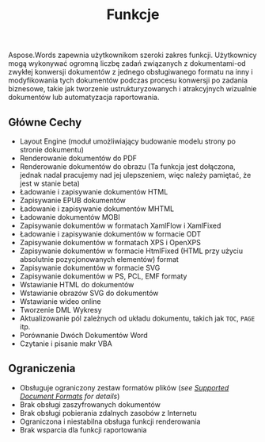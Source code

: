﻿---
title: Funkcje
second_title: Aspose.Words dla C++
articleTitle: Obsługiwane Funkcje
linktitle: Obsługiwane Funkcje
description: "Aspose.Words for C++ zapewnia użytkownikom szeroką gamę funkcji, od prostej konwersji i modyfikowania dokumentów po tworzenie ustrukturyzowanych i atrakcyjnych wizualnie dokumentów lub automatyzację raportowania."
type: docs
weight: 40
url: /pl/cpp/features/
timestamp: 2024-01-27-14-07-04
---

Aspose.Words zapewnia użytkownikom szeroki zakres funkcji. Użytkownicy mogą wykonywać ogromną liczbę zadań związanych z dokumentami-od zwykłej konwersji dokumentów z jednego obsługiwanego formatu na inny i modyfikowania tych dokumentów podczas procesu konwersji po zadania biznesowe, takie jak tworzenie ustrukturyzowanych i atrakcyjnych wizualnie dokumentów lub automatyzacja raportowania.

## Główne Cechy

- Layout Engine (moduł umożliwiający budowanie modelu strony po stronie dokumentu)
- Renderowanie dokumentów do PDF
- Renderowanie dokumentów do obrazu (Ta funkcja jest dołączona, jednak nadal pracujemy nad jej ulepszeniem, więc należy pamiętać, że jest w stanie beta)
- Ładowanie i zapisywanie dokumentów HTML
- Zapisywanie EPUB dokumentów
- Ładowanie i zapisywanie dokumentów MHTML
- Ładowanie dokumentów MOBI
- Zapisywanie dokumentów w formatach XamlFlow i XamlFixed
- Ładowanie i zapisywanie dokumentów w formacie ODT
- Zapisywanie dokumentów w formatach XPS i OpenXPS
- Zapisywanie dokumentów w formacie HtmlFixed (HTML przy użyciu absolutnie pozycjonowanych elementów) format
- Zapisywanie dokumentów w formacie SVG
- Zapisywanie dokumentów w PS, PCL, EMF formaty
- Wstawianie HTML do dokumentów
- Wstawianie obrazów SVG do dokumentów
- Wstawianie wideo online
- Tworzenie DML Wykresy
- Aktualizowanie pól zależnych od układu dokumentu, takich jak `TOC`, `PAGE` itp.
- Porównanie Dwóch Dokumentów Word
- Czytanie i pisanie makr VBA

## Ograniczenia

- Obsługuje ograniczony zestaw formatów plików (*see [Supported Document Formats](/words/cpp/supported-document-formats/) for details*)
- Brak obsługi zaszyfrowanych dokumentów
- Brak obsługi pobierania zdalnych zasobów z Internetu
- Ograniczona i niestabilna obsługa funkcji renderowania
- Brak wsparcia dla funkcji raportowania
